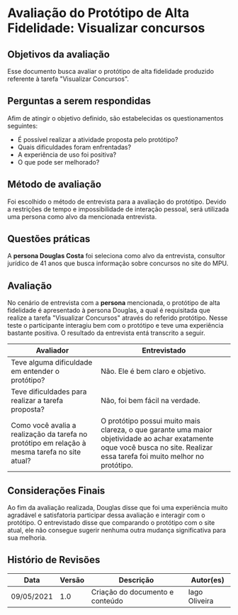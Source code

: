 # Avaliação do Protótipo de Alta Fidelidade: Visualizar concursos
## Objetivos da avaliação
Esse documento busca avaliar o protótipo de alta fidelidade produzido referente à tarefa "Visualizar Concursos".
## Perguntas a serem respondidas
Afim de atingir o objetivo definido, são estabelecidas os questionamentos seguintes:

- É possível realizar a atividade proposta pelo protótipo?
- Quais dificuldades foram enfrentadas?
- A experiência de uso foi positiva?
- O que pode ser melhorado?
## Método de avaliação
Foi escolhido o método de entrevista para a avaliação do protótipo. Devido a restrições de tempo e impossibilidade de interação pessoal, será utilizada uma persona como alvo da mencionada entrevista.
## Questões práticas
A **persona Douglas Costa** foi seleciona como alvo da entrevista, consultor jurídico de 41 anos que busca informação sobre concursos no site do MPU.
## Avaliação
No cenário de entrevista com a **persona** mencionada, o protótipo de alta fidelidade é apresentado à persona Douglas, a qual é requisitada que realize a tarefa "Visualizar Concursos" através do referido protótipo. Nesse teste o participante interagiu bem com o protótipo e teve uma experiência bastante positiva.
O resultado da entrevista entá transcrito a seguir.

| Avaliador | Entrevistado |
|---|---|
| Teve alguma dificuldade em entender o protótipo? | Não. Ele é bem claro e objetivo. |
| Teve dificuldades para realizar a tarefa proposta? | Não, foi bem fácil na verdade. |
| Como você avalia a realização da tarefa no protótipo em relação à mesma tarefa no site atual? | O protótipo possui muito mais clareza, o que garante uma maior objetividade ao achar exatamente oque você busca no site. Realizar essa tarefa foi muito melhor no protótipo. |


## Considerações Finais
Ao fim da avaliação realizada, Douglas disse que foi uma experiência muito agradável e satisfatoria participar dessa avaliação e interagir com o protótipo. 
O entrevistado  disse que comparando o protótipo com o site atual, ele não consegue sugerir nenhuma outra mudança significativa para sua melhoria.

## Histório de Revisões

| Data | Versão | Descrição | Autor(es) |
| --- | --- | --- | --- |
| 09/05/2021 | 1.0 | Criação do documento e conteúdo | Iago Oliveira |